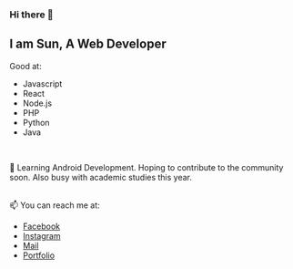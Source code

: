 ### Hi there 👋
## I am Sun, A Web Developer

Good at:
<ul>
<li>Javascript</li>
<li>React</li>
<li>Node.js</li>
<li>PHP</li>
<li>Python</li>
<li>Java</li>
</ul>
<br>
<!--
[![](https://github-readme-stats.vercel.app/api?username=SunPodder&theme=yeblu&show_icons=true) 
![](https://github-readme-stats.vercel.app/api/top-langs/?username=SunPodder&theme=shades-of-purple&layout=compact)](https://github.com/SunPodder)
<br>-->

🔭 Learning Android Development. Hoping to contribute to the community soon.
Also busy with academic studies this year.

<br>
📫 You can reach me at:
<ul>
<li>
<a href="https://facebook.com/sun.podder.09">Facebook</a><br>
</li>
<li>
<a href="https://instagram.com/sunpodder.09">Instagram</a><br>
</li>
<li>
<a href="mailto:contact.sunpodder09@gmail.com" >Mail</a>
</li>
<li>
<a href="https://portfolio.sunpodder.repl.co" rel="dofollow" >Portfolio</a>
</li>
</ul>
<!--
**SunPodder/SunPodder** is a ✨ _special_ ✨ repository because its `README.md` (this file) appears on your GitHub profile.

Here are some ideas to get you started:

- 🔭 I’m currently working on ...
- 🌱 I’m currently learning ...
- 👯 I’m looking to collaborate on ...
- 🤔 I’m looking for help with ...
- 💬 Ask me about ...
- 📫 How to reach me: ...
- 😄 Pronouns: ...
- ⚡ Fun fact: ...
-->
